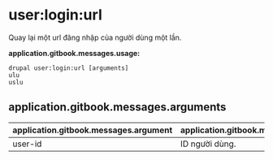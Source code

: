 # user:login:url
Quay lại một url đăng nhập của người dùng một lần.

**application.gitbook.messages.usage:**
```
drupal user:login:url [arguments]
ulu
uslu
```

## application.gitbook.messages.arguments
application.gitbook.messages.argument | application.gitbook.messages.details
---------|-------------
user-id | ID người dùng.
